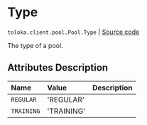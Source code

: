 # Type
`toloka.client.pool.Pool.Type` | [Source code](https://github.com/Toloka/toloka-kit/blob/v1.1.1/src/client/pool/__init__.py#L182)

The type of a pool.

## Attributes Description

| Name | Value | Description |
| :------| :-----------| :----------| 
`REGULAR`|'REGULAR'|
`TRAINING`|'TRAINING'|
